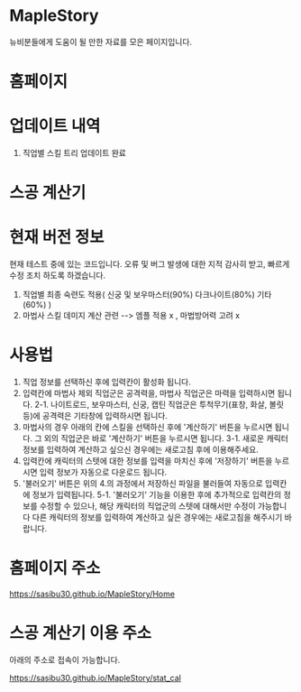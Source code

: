 # MapleStory
뉴비분들에게 도움이 될 만한 자료를 모은 페이지입니다. 

# 홈페이지
# 업데이트 내역
1. 직업별 스킬 트리 업데이트 완료

# 스공 계산기
# 현재 버전 정보
현재 테스트 중에 있는 코드입니다. 오류 및 버그 발생에 대한 지적 감사히 받고, 빠르게 수정 조치 하도록 하겠습니다.
 1. 직업별 최종 숙련도 적용(  신궁 및 보우마스터(90%) 다크나이트(80%) 기타(60%) )
 2. 마법사 스킬 데미지 계산 관련 --> 엠플 적용 x , 마법방어력 고려 x

# 사용법
1. 직업 정보를 선택하신 후에 입력칸이 활성화 됩니다.
2. 입력칸에 마법사 제외 직업군은 공격력을, 마법사 직업군은 마력을 입력하시면 됩니다.
 2-1. 나이트로드, 보우마스터, 신궁, 캡틴 직업군은 투척무기(표창, 화살, 볼릿 등)에 공격력은 기타창에 입력하시면 됩니다.
3. 마법사의 경우 아래의 칸에 스킬을 선택하신 후에 '계산하기' 버튼을 누르시면 됩니다. 
   그 외의 직업군은 바로 '계산하기' 버튼을 누르시면 됩니다.
 3-1. 새로운 캐릭터 정보를 입력하여 계산하고 싶으신 경우에는 새로고침 후에 이용해주세요.
4. 입력칸에 캐릭터의 스텟에 대한 정보를 입력을 마치신 후에 '저장하기' 버튼을 누르시면 입력 정보가 자동으로 다운로드 됩니다.
5. '불러오기' 버튼은 위의 4.의 과정에서 저장하신 파일을 불러들여 자동으로 입력칸에 정보가 입력됩니다. 
 5-1. '불러오기' 기능을 이용한 후에 추가적으로 입력칸의 정보를 수정할 수 있으나, 해당 캐릭터의 직업군의 스텟에 대해서만 수정이 가능합니다
       다른 캐릭터의 정보를 입력하여 계산하고 싶은 경우에는 새로고침을 해주시기 바랍니다.

# 홈페이지 주소
https://sasibu30.github.io/MapleStory/Home

# 스공 계산기 이용 주소
아래의 주소로 접속이 가능합니다.

 https://sasibu30.github.io/MapleStory/stat_cal
